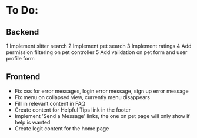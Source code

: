 # To Do:

## Backend
1 Implement sitter search
2 Implement pet search
3 Implement ratings
4 Add permission filtering on pet controller
5 Add validation on pet form and user profile form


## Frontend
- Fix css for error messages, login error message, sign up error message
- Fix menu on collapsed view, currently menu disappears
- Fill in relevant content in FAQ
- Create content for Helpful Tips link in the footer
- Implement 'Send a Message' links, the one on pet page will only show if help is wanted
- Create legit content for the home page
